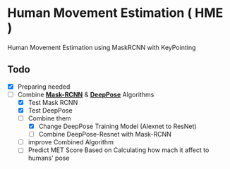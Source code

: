 # Human Movement Estimation ( HME )
Human Movement Estimation using MaskRCNN with KeyPointing


## Todo
- [X] Preparing needed
- [ ] Combine **[Mask-RCNN](https://github.com/matterport/Mask_RCNN)** & **[DeepPose](https://github.com/ys7yoo/deeppose)** Algorithms
  - [X] Test Mask RCNN   
  - [X] Test DeepPose      
  - [ ] Combine them
    - [X] Change DeepPose Training Model (Alexnet to ResNet) 
    - [ ] Combine DeepPose-Resnet with Mask-RCNN
  - [ ] improve Combined Algorithm
  - [ ] Predict MET Score Based on Calculating how mach it affect to humans' pose
